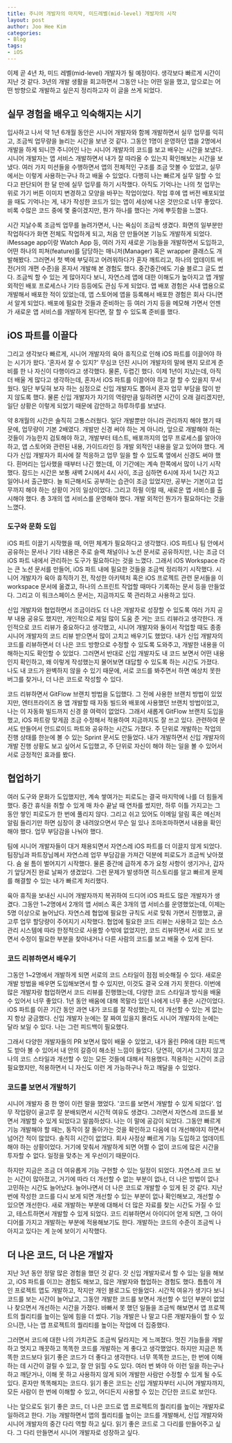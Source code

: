 ```yaml
---
title: 주니어 개발자의 마지막, 미드레벨(mid-level) 개발자의 시작
layout: post
author: Joo Hee Kim
categories:
- Blog
tags:
- iOS
---
```


이제 곧 4년 차, 미드 레벨(mid-level) 개발자가 될 예정이다. 생각보다 빠르게 시간이 지난 것 같다. 3년의 개발 생활을 회고하면서 그동안 나는 어떤 일을 했고, 앞으로는 어떤 방향으로 개발하고 싶은지 정리하고자 이 글을 쓰게 되었다.

## 실무 경험을 배우고 익숙해지는 시기

입사하고 나서 약 1년 6개월 동안은 시니어 개발자와 함께 개발하면서 실무 업무를 익히고, 조금씩 업무량을 늘리는 시간을 보낸 것 같다. 그동안 1명이 운영하던 앱을 2명에서 개발을 하게 되니깐 주니어인 나는 시니어 개발자의 코드를 보고 배우는 시간을 보냈다. 시니어 개발자는 앱 서비스 개발하면서 내가 잘 따라올 수 있는지 확인해보는 시간을 보냈다. 여러 가지 미션들을 수행하면서 앱의 전체적인 구조를 조금 맛볼 수 있었고, 실무에서는 이렇게 사용하는구나 하고 배울 수 있었다. 다행히 나는 빠르게 실무 일할 수 있다고 판단되어 한 달 만에 실무 업무를 하기 시작했다. 아직도 기억나는 나의 첫 업무는 위로 가기 버튼 이미지 변경하고 모양을 바꾸는 작업이었다. 작업 후에 앱 버전 배포되었을 때도 기억나는 게, 내가 작성한 코드가 있는 앱이 세상에 나온 것만으로 너무 좋았다. 비록 수많은 코드 중에 몇 줄이겠지만, 뭔가 하나를 했다는 거에 뿌듯함을 느꼈다.

시간 지날수록 조금씩 업무를 늘려가면서, 나는 욕심이 조금씩 생겼다. 화면의 일부분만 작업하다가 화면 전체도 작업하게 되고, 처음 안 만들어본 기능도 개발하게 되었다. iMessage app이랑 Watch App 등, 여러 가지 새로운 기능들을 개발하면서 도입하고, 어떤 하나의 피쳐(feature)를 담당하는 매니저(Manager) 혹은 wrapper 클래스도 개발해봤다. 그러면서 첫 벽에 부딪히고 어려워하다가 혼자 깨트리고, 하나의 업데이트 버전(거의 개편 수준)을 혼자서 개발해 본 경험도 했다. 중간중간에도 기술 블로그 글도 썼다. 조금씩 할 수 있는 게 많아지다 보니, 자연스레 앱에 대한 이해도가 높아지고 앱 개발 외적인 배포 프로세스나 기타 등등에도 관심 두게 되었다. 앱 배포 경험은 사내 앱용으로 개발해서 배포한 적이 있었는데, 앱 스토어에 앱을 등록해서 배포한 경험은 회사 다니면서 알게 되었다. 배포에 필요한 것들과 준비하는 등 여러 가지 등을 메모해 가면서 언젠가 새로운 앱 서비스를 개발하게 된다면, 잘 할 수 있도록 준비를 했다.

## iOS 파트를 이끌다

그리고 생각보다 빠르게, 시니어 개발자의 육아 휴직으로 인해 iOS 파트를 이끌어야 하는 시기가 왔다. '혼자서 잘 수 있지?' 무심코 던진 시니어 개발자의 말에 왠지 모르게 준비를 한 나 자신이 다행이라고 생각했다. 물론, 두렵긴 했다. 이제 1년이 지났는데, 아직 더 배울 게 많다고 생각하는데, 혼자서 iOS 파트를 이끌어야 하고 잘 할 수 있을지 무서웠다. 일단 부딪혀 보자 하는 심정으로 신입 개발자도 뽑아서 혼자 업무 부담을 많이 받지 않도록 했다. 물론 신입 개발자가 자기의 역량만큼 일하려면 시간이 오래 걸리겠지만, 일단 상황은 이렇게 되었기 때문에 감안하고 하루하루를 보냈다.

약 8개월의 시간은 솔직히 고통스러웠다. 일단 개발뿐만 아니라 관리까지 해야 했기 때문에, 업무량이 기본 2배였다. 개발만 신경 써야 하는 게 아니라, 앞으로 개발해야 하는 것들이 가능한지 검토해야 하고, 개발부터 테스트, 배포까지의 업무 프로세스를 알아야 하고, 앱 스토어와 관련된 내용, 가이드라인 등 개발 외적인 내용을 알고 있어야 했다. 게다가 신입 개발자가 회사에 잘 적응하고 업무 일을 할 수 있도록 옆에서 신경도 써야 했다. 흰머리는 입사했을 때부터 나긴 했는데, 이 기간에는 계속 한쪽에서 많이 나기 시작했다. 잠드는 시간은 보통 새벽 2시에서 4시 사이, 조금 심하면 6시에 자서 1시간 자고 일어나서 출근했다. 늘 퇴근해서도 공부하는 습관이 조금 있었지만, 공부는 기본이고 업무까지 해야 하는 상황이 거의 일상이었다. 그리고 하필 이럴 때, 새로운 앱 서비스를 출시해야 했다. 총 3개의 앱 서비스를 운영해야 했다. 개발 외적인 뭔가가 필요하다는 것을 느꼈다.

### 도구와 문화 도입

iOS 파트 이끌기 시작했을 때, 어떤 체계가 필요하다고 생각했다. iOS 파트나 팀 안에서 공유하는 문서나 기타 내용은 주로 슬랙 채널이나 노션 문서로 공유하지만, 나는 조금 더 iOS 파트 내에서 관리하는 도구가 필요하다는 것을 느꼈다. 그래서 iOS Workspace 라는 큰 노션 문서를 만들어, iOS 파트 내에 필요한 것들을 조금씩 정리하기 시작했다. 시니어 개발자가 육아 휴직하기 전, 작성한 아키텍처 혹은 iOS 프로젝트 관련 문서들을 이 workspace 문서에 옮겼고, 하나의 스프린트 작업할 때마다 기록하는 문서 등을 만들었다. 그리고 이 워크스페이스 문서는, 지금까지도 쭉 관리하고 사용하고 있다.

신입 개발자와 협업하면서 조금이라도 더 나은 개발자로 성장할 수 있도록 여러 가지 공부 내용 공유도 했지만, 개인적으로 제일 많이 도움 준 거는 코드 리뷰라고 생각한다. 개인적으로 코드 리뷰가 중요하다고 생각했고, 시니어 개발자와 둘이서 작업할 때도 종종 시니어 개발자의 코드 리뷰 받으면서 많이 고치고 배우기도 했었다. 내가 신입 개발자의 코드를 리뷰하면서 더 나은 코드 방향으로 수정할 수 있도록 도와주고, 개발한 내용을 이해하는지도 확인할 수 있었다. 그러면서 반대로 신입 개발자도 내 코드 보면서 어떤 내용인지 확인하고, 왜 이렇게 작성했는지 물어보면 대답할 수 있도록 하는 시간도 가졌다. 나도 내 코드가 완벽하지 않을 수 있기 때문에, 서로 코드를 봐주면서 하면 예상치 못한 버그를 찾거나, 더 나은 코드로 작성할 수 있다.

코드 리뷰하면서 GitFlow 브랜치 방법을 도입했다. 그 전에 사용한 브랜치 방법이 있었지만, 엔터프라이즈 용 앱 개발할 때 자동 빌드와 배포에 사용했던 브랜치 방법이었고, 나는 이 자동화 빌드까지 신경 쓸 여력이 없었다. 그래서 새롭게 GitFlow 브랜치 도입을 했고, iOS 파트랑 맞게끔 조금 수정해서 적용하여 지금까지도 잘 쓰고 있다. 관련하여 문서도 만들어서 안드로이드 파트와 공유하는 시간도 가졌다. 주 단위로 개발하는 작업의 진행 상태를 한눈에 볼 수 있는 Sprint 문서도 만들었다. 내가 개발하면서 신입 개발자의 개발 진행 상황도 보고 싶어서 도입했고, 주 단위로 자신이 해야 하는 일을 볼 수 있어서 서로 긍정적인 효과를 봤다.

## 협업하기

여러 도구와 문화가 도입했지만, 계속 쌓여가는 피로도는 결국 마지막에 나를 더 힘들게 했다. 중간 휴식을 취할 수 있게 매 차수 끝날 때 연차를 썼지만, 하루 이틀 가지고는 그동안 쌓인 피로도가 한 번에 풀리지 않다. 그리고 쉬고 있어도 이메일 알림 혹은 메신저 알림 들리기만 하면 심장이 쿵 내려앉으면서 무슨 일 있나 조마조마하면서 내용을 확인해야 했다. 업무 부담감을 나눠야 했다.

팀에 시니어 개발자들이 대거 채용되면서 자연스레 iOS 파트를 더 이끌지 않게 되었다. 팀장님과 파트장님께서 자연스레 업무 부담감을 가져간 덕분에 피로도가 조금씩 낮아졌다. 숨 쉴 틈이 벌어지기 시작했다. 물론 중간에 급하게 추가 요청 사항이 생기거나, 갑자기 앞당겨진 완료 날짜가 생겼었다. 그런 문제가 발생하면 히스토리를 알고 빠르게 문제를 해결할 수 있는 내가 빠르게 처리했다.

육아 휴직을 보내신 시니어 개발자까지 복귀하여 드디어 iOS 파트도 많은 개발자가 생겼다. 그동안 1~2명에서 2개의 앱 서비스 혹은 3개의 앱 서비스를 운영했었는데, 이제는 5명 이상으로 늘어났다. 자연스레 협업에 필요한 규칙도 서로 맞춰 가면서 진행했고, 골고루 업무 할당량이 주어지기 시작했다. 협업에 필요한 코드 리뷰는 사용하고 있는 소스 관리 시스템에 따라 한정적으로 사용할 수밖에 없었지만, 코드 리뷰하면서 서로 코드 보면서 수정이 필요한 부분을 찾아내거나 다른 사람의 코드를 보고 배울 수 있게 된다.

### 코드 리뷰하면서 배우기

그동안 1~2명에서 개발하게 되면 서로의 코드 스타일이 점점 비슷해질 수 있다. 새로운 개발 방법을 배우면 도입해보면서 할 수 있지만, 이것도 결국 오래 가지 못한다. 이번에 많은 개발자랑 협업하면서 코드 리뷰를 진행했는데, 다양한 코드 스타일과 방식을 배울 수 있어서 너무 좋았다. 1년 동안 배움에 대해 목말라 있던 나에게 너무 좋은 시간이었다. iOS 파트를 이끈 기간 동안 과연 내가 코드를 잘 작성했는지, 더 개선할 수 있는 게 없는지 항상 궁금했다. 신입 개발자 눈에는 잘 짜여 있을지 몰라도 시니어 개발자의 눈에는 달라 보일 수 있다. 나는 그런 피드백이 필요했다.

그래서 다양한 개발자들의 PR 보면서 많이 배울 수 있었고, 내가 올린 PR에 대한 피드백도 받아 볼 수 있어서 내 안의 갈증이 해소된 느낌이 들었다. 당연히, 여기서 그치지 않고 나의 코드 스타일과 개선할 수 있는 모든 것들에 대해서 적용했다. 적용하는 시간이 조금 필요했지만, 적용하면서 니 자신도 이런 게 가능하구나 하고 깨달을 수 있었다.

### 코드를 보면서 개발하기

시니어 개발자 중 한 명이 이런 말을 했었다. '코드를 보면서 개발할 수 있게 되었다'. 업무 작업량이 골고루 잘 분배되면서 시간적 여유도 생겼다. 그러면서 자연스레 코드를 보면서 개발할 수 있게 되었다고 말씀하셨다. 나는 이 말에 공감이 되었다. 그동안 빠르게 기능 개발해야 할 때는, 동작이 잘 돌아가는 것을 확인하고 다음에 더 개선해야지 하면서 넘어간 적이 많았다. 솔직히 시간이 없었다. 회사 사정상 빠르게 기능 도입하고 업데이트해야 하는 상황이었다. 거기에 맞춰서 개발하게 되면 어쩔 수 없이 코드에 많은 시간을 투자할 수 없다. 일정을 맞추는 게 우선이기 때문이다.

하지만 지금은 조금 더 여유롭게 기능 구현할 수 있는 일정이 되었다. 자연스레 코드 보는 시간이 많아졌고, 거기에 따라 더 개선할 수 없는 부분이 없나, 더 나은 방법이 없나 고민하는 시간도 늘어났다. 늘어나면서 더 나은 코드로 개발할 수 있게 된 것 같다. 지난번에 작성한 코드를 다시 보게 되면 개선할 수 있는 부분이 없나 확인해보고, 개선할 수 있으면 개선한다. 새로 개발하는 부분에 대해서 더 많은 자료를 찾는 시간도 가질 수 있고, 테스트하면서 개발할 수 있게 되었다. 코드 리뷰하면서 아이디어 얻게 되면, 그 아이디어를 가지고 개발하는 부분에 적용해보기도 한다. 개발하는 코드의 수준이 조금씩 나아지고 있다는 게 눈에 보이기 시작했다.

## 더 나은 코드, 더 나은 개발자

지난 3년 동안 정말 많은 경험을 했던 것 같다. 갓 신입 개발자로서 할 수 있는 일을 해보고, iOS 파트를 이끄는 경험도 해보고, 많은 개발자와 협업하는 경험도 했다. 틈틈이 개인 프로젝트 앱도 개발하고, 작지만 개인 블로그도 만들었다. 시간적 여유가 생기다 보니 코드를 보는 시간이 늘어났고, 그동안 개발한 코드를 보면서 개선할 수 있던 부분이 없었나 찾으면서 개선하는 시간을 가졌다. 바빠서 못 했던 일들을 조금씩 해보면서 앱 프로젝트의 퀄리티를 높이는 일에 힘을 더 썼다. 기능 개발은 나 말고 다른 개발자들이 할 수 있으니깐, 나는 앱 프로젝트의 퀄리티를 높이는 작업에 더 집중했다.

그러면서 코드에 대한 나의 가치관도 조금씩 달라지는 게 느껴졌다. 멋진 기능들을 개발하고 멋지고 깨끗하고 똑똑한 코드를 개발하는 게 좋다고 생각했었다. 하지만 지금은 똑똑한 코드보다 읽기 좋은 코드가 더 좋다고 생각한다. 너무 똑똑한 코드는, 한 번에 이해하는 데 시간이 걸릴 수 있고, 잘 안 읽힐 수도 있다. 여러 번 봐야 아 이런 일을 하는구나 하고 깨닫거나, 이해 못 하고 사용하지 않게 되어 개발한 사람만 수정할 수 있게 될 수도 있다. 혼자만 똑똑해지는 코드다. 읽기 좋은 코드는 신입 개발자부터 시니어 개발자까지, 모든 사람이 한 번에 이해할 수 있고, 어디든지 사용할 수 있는 간단한 코드로 보인다.

나는 앞으로도 읽기 좋은 코드, 더 나은 코드로 앱 프로젝트의 퀄리티를 높이는 개발자로 일하려고 한다. 기능 개발하면서 앱의 퀄리티를 높이는 코드를 개발해서, 신입 개발자와 시니어 개발자의 중간 다리 역할 하고 싶다. 읽기 좋은 코드로 그 다리를 만들어주고 싶다. 그 다리 만들면서 시니어 개발자로 성장하고 싶다.
